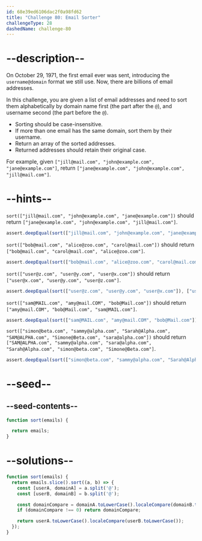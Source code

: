 ```yaml
---
id: 68e39ed6106dac2f0a98fd62
title: "Challenge 80: Email Sorter"
challengeType: 28
dashedName: challenge-80
---
```


# --description--

On October 29, 1971, the first email ever was sent, introducing the `username@domain` format we still use. Now, there are billions of email addresses.

In this challenge, you are given a list of email addresses and need to sort them alphabetically by domain name first (the part after the `@`), and username second (the part before the `@`).

- Sorting should be case-insensitive.
- If more than one email has the same domain, sort them by their username.
- Return an array of the sorted addresses.
- Returned addresses should retain their original case.

For example, given `["jill@mail.com", "john@example.com", "jane@example.com"]`, return `["jane@example.com", "john@example.com", "jill@mail.com"]`.

# --hints--

`sort(["jill@mail.com", "john@example.com", "jane@example.com"])` should return `["jane@example.com", "john@example.com", "jill@mail.com"]`.

```js
assert.deepEqual(sort(["jill@mail.com", "john@example.com", "jane@example.com"]), ["jane@example.com", "john@example.com", "jill@mail.com"]);
```

`sort(["bob@mail.com", "alice@zoo.com", "carol@mail.com"])` should return `["bob@mail.com", "carol@mail.com", "alice@zoo.com"]`.

```js
assert.deepEqual(sort(["bob@mail.com", "alice@zoo.com", "carol@mail.com"]), ["bob@mail.com", "carol@mail.com", "alice@zoo.com"]);
```

`sort(["user@z.com", "user@y.com", "user@x.com"])` should return `["user@x.com", "user@y.com", "user@z.com"]`.

```js
assert.deepEqual(sort(["user@z.com", "user@y.com", "user@x.com"]), ["user@x.com", "user@y.com", "user@z.com"]);
```

`sort(["sam@MAIL.com", "amy@mail.COM", "bob@Mail.com"])` should return `["amy@mail.COM", "bob@Mail.com", "sam@MAIL.com"]`.

```js
assert.deepEqual(sort(["sam@MAIL.com", "amy@mail.COM", "bob@Mail.com"]), ["amy@mail.COM", "bob@Mail.com", "sam@MAIL.com"]);
```

`sort(["simon@beta.com", "sammy@alpha.com", "Sarah@Alpha.com", "SAM@ALPHA.com", "Simone@Beta.com", "sara@alpha.com"])` should return `["SAM@ALPHA.com", "sammy@alpha.com", "sara@alpha.com", "Sarah@Alpha.com", "simon@beta.com", "Simone@Beta.com"]`.

```js
assert.deepEqual(sort(["simon@beta.com", "sammy@alpha.com", "Sarah@Alpha.com", "SAM@ALPHA.com", "Simone@Beta.com", "sara@alpha.com"]), ["SAM@ALPHA.com", "sammy@alpha.com", "sara@alpha.com", "Sarah@Alpha.com", "simon@beta.com", "Simone@Beta.com"]);
```

# --seed--

## --seed-contents--

```js
function sort(emails) {

  return emails;
}
```

# --solutions--

```js
function sort(emails) {
  return emails.slice().sort((a, b) => {
    const [userA, domainA] = a.split('@');
    const [userB, domainB] = b.split('@');

    const domainCompare = domainA.toLowerCase().localeCompare(domainB.toLowerCase());
    if (domainCompare !== 0) return domainCompare;

    return userA.toLowerCase().localeCompare(userB.toLowerCase());
  });
}
```
